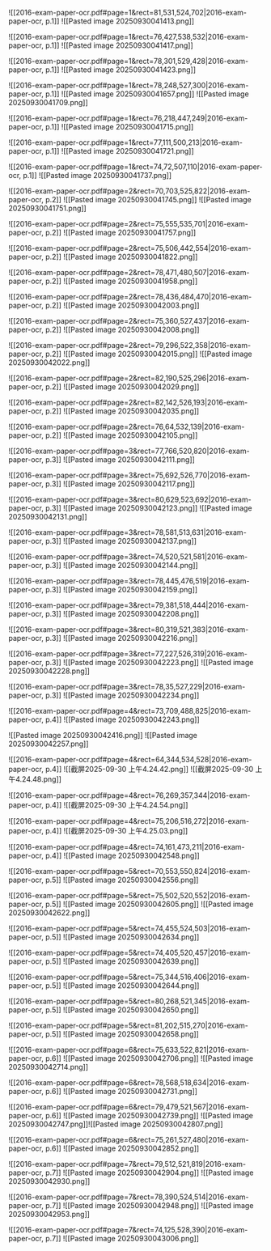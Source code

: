 ![[2016-exam-paper-ocr.pdf#page=1&rect=81,531,524,702|2016-exam-paper-ocr, p.1]]
![[Pasted image 20250930041413.png]]


![[2016-exam-paper-ocr.pdf#page=1&rect=76,427,538,532|2016-exam-paper-ocr, p.1]]
![[Pasted image 20250930041417.png]]


![[2016-exam-paper-ocr.pdf#page=1&rect=78,301,529,428|2016-exam-paper-ocr, p.1]]
![[Pasted image 20250930041423.png]]


![[2016-exam-paper-ocr.pdf#page=1&rect=78,248,527,300|2016-exam-paper-ocr, p.1]]
![[Pasted image 20250930041657.png]]
![[Pasted image 20250930041709.png]]

![[2016-exam-paper-ocr.pdf#page=1&rect=76,218,447,249|2016-exam-paper-ocr, p.1]]
![[Pasted image 20250930041715.png]]


![[2016-exam-paper-ocr.pdf#page=1&rect=77,111,500,213|2016-exam-paper-ocr, p.1]]
![[Pasted image 20250930041721.png]]


![[2016-exam-paper-ocr.pdf#page=1&rect=74,72,507,110|2016-exam-paper-ocr, p.1]]
![[Pasted image 20250930041737.png]]


![[2016-exam-paper-ocr.pdf#page=2&rect=70,703,525,822|2016-exam-paper-ocr, p.2]]
![[Pasted image 20250930041745.png]]
![[Pasted image 20250930041751.png]]

![[2016-exam-paper-ocr.pdf#page=2&rect=75,555,535,701|2016-exam-paper-ocr, p.2]]
![[Pasted image 20250930041757.png]]


![[2016-exam-paper-ocr.pdf#page=2&rect=75,506,442,554|2016-exam-paper-ocr, p.2]]
![[Pasted image 20250930041822.png]]


![[2016-exam-paper-ocr.pdf#page=2&rect=78,471,480,507|2016-exam-paper-ocr, p.2]]
![[Pasted image 20250930041958.png]]


![[2016-exam-paper-ocr.pdf#page=2&rect=78,436,484,470|2016-exam-paper-ocr, p.2]]
![[Pasted image 20250930042003.png]]


![[2016-exam-paper-ocr.pdf#page=2&rect=75,360,527,437|2016-exam-paper-ocr, p.2]]
![[Pasted image 20250930042008.png]]


![[2016-exam-paper-ocr.pdf#page=2&rect=79,296,522,358|2016-exam-paper-ocr, p.2]]
![[Pasted image 20250930042015.png]]
![[Pasted image 20250930042022.png]]

![[2016-exam-paper-ocr.pdf#page=2&rect=82,190,525,296|2016-exam-paper-ocr, p.2]]
![[Pasted image 20250930042029.png]]


![[2016-exam-paper-ocr.pdf#page=2&rect=82,142,526,193|2016-exam-paper-ocr, p.2]]
![[Pasted image 20250930042035.png]]


![[2016-exam-paper-ocr.pdf#page=2&rect=76,64,532,139|2016-exam-paper-ocr, p.2]]
![[Pasted image 20250930042105.png]]


![[2016-exam-paper-ocr.pdf#page=3&rect=77,766,520,820|2016-exam-paper-ocr, p.3]]
![[Pasted image 20250930042111.png]]


![[2016-exam-paper-ocr.pdf#page=3&rect=75,692,526,770|2016-exam-paper-ocr, p.3]]
![[Pasted image 20250930042117.png]]


![[2016-exam-paper-ocr.pdf#page=3&rect=80,629,523,692|2016-exam-paper-ocr, p.3]]
![[Pasted image 20250930042123.png]]
![[Pasted image 20250930042131.png]]

![[2016-exam-paper-ocr.pdf#page=3&rect=78,581,513,631|2016-exam-paper-ocr, p.3]]
![[Pasted image 20250930042137.png]]


![[2016-exam-paper-ocr.pdf#page=3&rect=74,520,521,581|2016-exam-paper-ocr, p.3]]
![[Pasted image 20250930042144.png]]


![[2016-exam-paper-ocr.pdf#page=3&rect=78,445,476,519|2016-exam-paper-ocr, p.3]]
![[Pasted image 20250930042159.png]]


![[2016-exam-paper-ocr.pdf#page=3&rect=79,381,518,444|2016-exam-paper-ocr, p.3]]
![[Pasted image 20250930042208.png]]


![[2016-exam-paper-ocr.pdf#page=3&rect=80,319,521,383|2016-exam-paper-ocr, p.3]]
![[Pasted image 20250930042216.png]]


![[2016-exam-paper-ocr.pdf#page=3&rect=77,227,526,319|2016-exam-paper-ocr, p.3]]
![[Pasted image 20250930042223.png]]
![[Pasted image 20250930042228.png]]

![[2016-exam-paper-ocr.pdf#page=3&rect=78,35,527,229|2016-exam-paper-ocr, p.3]]
![[Pasted image 20250930042234.png]]


![[2016-exam-paper-ocr.pdf#page=4&rect=73,709,488,825|2016-exam-paper-ocr, p.4]]
![[Pasted image 20250930042243.png]]

![[Pasted image 20250930042416.png]]
![[Pasted image 20250930042257.png]]

![[2016-exam-paper-ocr.pdf#page=4&rect=64,344,534,528|2016-exam-paper-ocr, p.4]]
![[截屏2025-09-30 上午4.24.42.png]]
![[截屏2025-09-30 上午4.24.48.png]]

![[2016-exam-paper-ocr.pdf#page=4&rect=76,269,357,344|2016-exam-paper-ocr, p.4]]
![[截屏2025-09-30 上午4.24.54.png]]

![[2016-exam-paper-ocr.pdf#page=4&rect=75,206,516,272|2016-exam-paper-ocr, p.4]]
![[截屏2025-09-30 上午4.25.03.png]]


![[2016-exam-paper-ocr.pdf#page=4&rect=74,161,473,211|2016-exam-paper-ocr, p.4]]
![[Pasted image 20250930042548.png]]


![[2016-exam-paper-ocr.pdf#page=5&rect=70,553,550,824|2016-exam-paper-ocr, p.5]]
![[Pasted image 20250930042556.png]]


![[2016-exam-paper-ocr.pdf#page=5&rect=75,502,520,552|2016-exam-paper-ocr, p.5]]
![[Pasted image 20250930042605.png]]
![[Pasted image 20250930042622.png]]

![[2016-exam-paper-ocr.pdf#page=5&rect=74,455,524,503|2016-exam-paper-ocr, p.5]]
![[Pasted image 20250930042634.png]]


![[2016-exam-paper-ocr.pdf#page=5&rect=74,405,520,457|2016-exam-paper-ocr, p.5]]
![[Pasted image 20250930042639.png]]


![[2016-exam-paper-ocr.pdf#page=5&rect=75,344,516,406|2016-exam-paper-ocr, p.5]]
![[Pasted image 20250930042644.png]]


![[2016-exam-paper-ocr.pdf#page=5&rect=80,268,521,345|2016-exam-paper-ocr, p.5]]
![[Pasted image 20250930042650.png]]


![[2016-exam-paper-ocr.pdf#page=5&rect=81,202,515,270|2016-exam-paper-ocr, p.5]]
![[Pasted image 20250930042658.png]]


![[2016-exam-paper-ocr.pdf#page=6&rect=75,633,522,821|2016-exam-paper-ocr, p.6]]
![[Pasted image 20250930042706.png]]
![[Pasted image 20250930042714.png]]

![[2016-exam-paper-ocr.pdf#page=6&rect=78,568,518,634|2016-exam-paper-ocr, p.6]]
![[Pasted image 20250930042731.png]]


![[2016-exam-paper-ocr.pdf#page=6&rect=79,479,521,567|2016-exam-paper-ocr, p.6]]
![[Pasted image 20250930042739.png]]
![[Pasted image 20250930042747.png]]![[Pasted image 20250930042807.png]]

![[2016-exam-paper-ocr.pdf#page=6&rect=75,261,527,480|2016-exam-paper-ocr, p.6]]
![[Pasted image 20250930042852.png]]


![[2016-exam-paper-ocr.pdf#page=7&rect=79,512,521,819|2016-exam-paper-ocr, p.7]]
![[Pasted image 20250930042904.png]]
![[Pasted image 20250930042930.png]]

![[2016-exam-paper-ocr.pdf#page=7&rect=78,390,524,514|2016-exam-paper-ocr, p.7]]
![[Pasted image 20250930042948.png]]
![[Pasted image 20250930042953.png]]

![[2016-exam-paper-ocr.pdf#page=7&rect=74,125,528,390|2016-exam-paper-ocr, p.7]]
![[Pasted image 20250930043006.png]]






